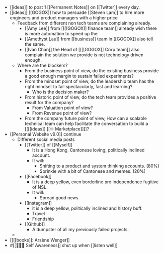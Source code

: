 - [[ideas]] to post 1 [[Permanent Notes]] on [[Twitter]] every day.
- [[ideas]] [[GOGOX]] how to persuade [[Steven Lam]] to hire more engineers and product managers with a higher price
    - Feedback from different non tech teams are complaining already.
        - [[Amy Lee]] from [[[[GOGOX]] finance team]] already wish there is more automation to speed up the
        - [[Amethyst Lau]] from [[business]] team in [[GOGOX]] also tell the same.
        - [[Ivan Chan]] the Head of [[[[GOGOX]] Corp team]] also complain the solution we provide is not technology driven enough.
    - Where are the blockers?
        - From the business point of view, do the existing business provide a good enough margin to sustain failed experiments?
        - From the mindset point of view, do the leadership team has the right mindset to fail spectacularly, fast and learning? 
            - Who is the decision maker?
        - From historic point of view, do the tech team provides a positive result for the company?
            - From Valuation point of view?
            - From Revenue point of view?
        - From the company future point of view, How can a scalable technical team can help facilitate the conversation to build a [[[[ideas]] [[♾️ Marketplace]]]]?
- [[Personal Website v9.0]] continue
    - Different social media posts
        - [[Twitter]] of [[Myself]]
            - It is a Hong Kong, Cantonese loving, politically inclined account.
            - It will:
                - Shifting to a product and system thinking accounts. (80%)
                - Sprinkle with a bit of Cantonese and memes. (20%)
        - [[Facebook]]
            - It is a deep yellow, even borderline pro independence fugitive of NSL.
            - It will:
                - Spread good news.
        - [[Instagram]]
            - it is a deep yellow, politically inclined and history buff.
            - Travel
            - Friendship
        - [[Github]]
            - A dumpster of all my previously failed projects.
    - 
- [[[[books]]: Arsène Wenger]]
- #[[🧘🏻‍♂️ Self Awareness]] shut up when [[listen well]]
